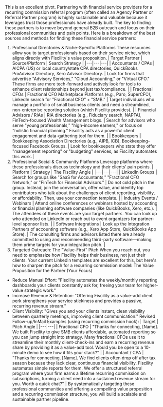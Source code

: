 This is an excellent pivot. Partnering with financial service providers for a recurring commission referral program (often called an Agency Partner or Referral Partner program) is highly sustainable and valuable because it leverages trust those professionals have already built.
The key to finding these partners is to move beyond general B2B outreach and focus on their professional communities and pain points.
Here is a breakdown of the best sources and methods for finding these financial service partners:
1. Professional Directories & Niche-Specific Platforms
These resources allow you to target professionals based on their service niche, which aligns directly with Fiscility's value proposition.
| Target Partner | Source/Platform | Search Strategy |
|---|---|---|
| Accountants / CPAs | AICPA (US) or local country/state CPA directories, QuickBooks ProAdvisor Directory, Xero Advisor Directory. | Look for firms that advertise "Advisory Services," "Cloud Accounting," or "Virtual CFO." These firms are more tech-forward and actively look for tools to enhance client relationships beyond just tax/compliance. |
| Fractional CFOs | Fractional CFO Marketplace Platforms (e.g., Paro, SuperCFO), LinkedIn search for "Fractional CFO" + "SMB." | Target individuals who manage a portfolio of small business clients and need a streamlined, non-enterprise reporting solution (which Fiscility provides). |
| Financial Advisors / RIAs | RIA directories (e.g., Fiduciary search, NAPFA), FinTech-focused Wealth Management blogs. | Search for advisors who serve "young professionals," "high-income earners," or focus on "holistic financial planning." Fiscility acts as a powerful client engagement and data-gathering tool for them. |
| Bookkeepers | Bookkeeping Association Directories (e.g., AIPB, ICB), Bookkeeping-focused Facebook Groups. | Look for bookkeepers who state they offer "management reporting" or "budgeting" services, as Fiscility automates this work. |
2. Professional Social & Community Platforms
Leverage platforms where these professionals discuss technology and their clients' pain points.
| Platform | Strategy | The Fiscility Angle |
|---|---|---|
| LinkedIn Groups | Search for groups like "SaaS for Accountants," "Fractional CFO Network," or "FinTech for Financial Advisors." | Do not cold pitch in the group. Instead, join the conversation, offer value, and identify top contributors who talk about the challenges of client reporting, visibility, or affordability. Then, use your connection template. |
| Industry Events / Webinars | Attend online conferences or webinars hosted by accounting or financial planning software companies (like QuickBooks, Xero, etc.). | The attendees of these events are your target partners. You can look up who attended on LinkedIn or reach out to event organizers for partner-level sponsor lists. |
| Software Integrations | Look up the Integration Partners of accounting software (e.g., Xero App Store, QuickBooks App Store). | The consulting firms and advisors listed there are already committed to using and recommending third-party software—making them prime targets for your integration pitch. |
3. Targeted Outreach: The "Value-First" Pitch
When you reach out, you need to emphasize how Fiscility helps their business, not just their clients. Your current LinkedIn templates are excellent for this, but here's how to sharpen the pitch for a recurring commission model:
The Value Proposition for the Partner (Your Focus)
 * Reduce Manual Effort: "Fiscility automates the weekly/monthly reporting dashboards your clients constantly ask for, freeing your team for higher-value strategic work."
 * Increase Revenue & Retention: "Offering Fiscility as a value-add client perk strengthens your service stickiness and provides a passive, recurring revenue stream."
 * Client Visibility: "Gives you and your clients instant, clean visibility between quarterly meetings, improving client communication."
Revised Follow-up/InMail Examples (using recurring commission hook):
| Target | Pitch Angle |
|---|---|
| Fractional CFO | "Thanks for connecting, [Name]. We built Fiscility to give SMB clients affordable, automated reporting so you can jump straight into strategy. Many fractional CFOs use it to streamline their monthly client-check-ins and earn a recurring revenue share by providing it as a value-add tool. Would you be open to a 10-minute demo to see how it fits your stack?" |
| Accountant / CPA | "Thanks for connecting, [Name]. We find clients often drop off after tax season because they lack clear, continuous financial visibility. Fiscility automates simple reports for them. We offer a structured referral program where your firm earns a lifetime recurring commission on subscriptions, turning a client need into a sustained revenue stream for you. Worth a quick chat?" |
By systematically targeting these professional communities and offering a compelling value proposition and a recurring commission structure, you will build a scalable and sustainable partner pipeline.

